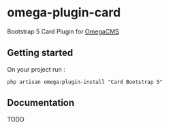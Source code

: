 # omega-plugin-card
Bootstrap 5 Card Plugin for [OmegaCMS](https://github.com/rohsyl/omega-eros)

## Getting started 

On your project run : 

`php artisan omega:plugin-install "Card Bootstrap 5"`

## Documentation

TODO
